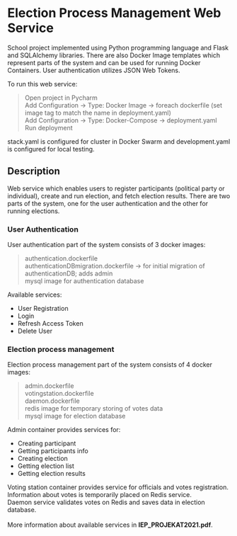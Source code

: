 # Election Process Management Web Service

School project implemented using Python programming language and Flask and SQLAlchemy libraries.
There are also Docker Image templates which represent parts of the system and can be used for running Docker Containers.
User authentication utilizes JSON Web Tokens.

To run this web service:
> Open project in Pycharm<br/>
> Add Configuration -> Type: Docker Image -> foreach dockerfile (set image tag to match the name in deployment.yaml)<br/>
> Add Configuration -> Type: Docker-Compose -> deployment.yaml<br/>
> Run deployment

stack.yaml is configured for cluster in Docker Swarm and development.yaml is configured for local testing.

## Description

Web service which enables users to register participants (political party or individual), create and run election, and fetch election results.
There are two parts of the system, one for the user authentication and the other for running elections.

### User Authentication

User authentication part of the system consists of 3 docker images:
> authentication.dockerfile <br/>
> authenticationDBmigration.dockerfile -> for initial migration of authenticationDB; adds admin <br/>
> mysql image for authentication database

Available services:
* User Registration
* Login
* Refresh Access Token
* Delete User

### Election process management

Election process management part of the system consists of 4 docker images:
> admin.dockerfile <br/>
> votingstation.dockerfile <br/>
> daemon.dockerfile <br/>
> redis image for temporary storing of votes data <br/>
> mysql image for election database

Admin container provides services for:
* Creating participant
* Getting participants info
* Creating election
* Getting election list
* Getting election results

Voting station container provides service for officials and votes registration.<br/>
Information about votes is temporarily placed on Redis service.<br/>
Daemon service validates votes on Redis and saves data in election database.
<br/><br/>
More information about available services in **IEP_PROJEKAT2021.pdf**.


